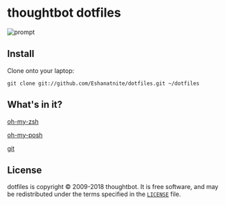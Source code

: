 thoughtbot dotfiles
===================

![prompt](http://images.thoughtbot.com/thoughtbot-dotfiles-prompt.png)

Install
-------

Clone onto your laptop:

    git clone git://github.com/Eshanatnite/dotfiles.git ~/dotfiles

What's in it?
-------------

[oh-my-zsh](http://www.ohmy.sh/)

[oh-my-posh](https://ohmyposh.dev/)

[git](http://git-scm.com/)

License
-------

dotfiles is copyright © 2009-2018 thoughtbot. It is free software, and may be
redistributed under the terms specified in the [`LICENSE`] file.

[`LICENSE`]: /LICENSE